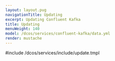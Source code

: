 ```yaml
---
layout: layout.pug
navigationTitle: Updating 
excerpt: Updating Confluent Kafka
title: Updating 
menuWeight: 140
model: /dcos/services/confluent-kafka/data.yml
render: mustache
---
```


#include /dcos/services/include/update.tmpl

